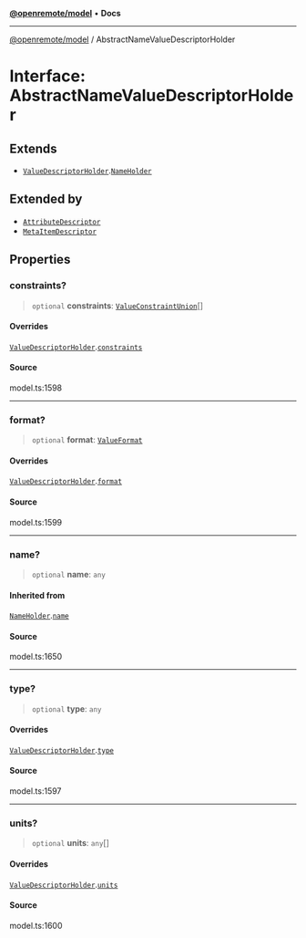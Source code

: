 [**@openremote/model**](../README.md) • **Docs**

***

[@openremote/model](../globals.md) / AbstractNameValueDescriptorHolder

# Interface: AbstractNameValueDescriptorHolder

## Extends

- [`ValueDescriptorHolder`](ValueDescriptorHolder.md).[`NameHolder`](NameHolder.md)

## Extended by

- [`AttributeDescriptor`](AttributeDescriptor.md)
- [`MetaItemDescriptor`](MetaItemDescriptor.md)

## Properties

### constraints?

> `optional` **constraints**: [`ValueConstraintUnion`](../type-aliases/ValueConstraintUnion.md)[]

#### Overrides

[`ValueDescriptorHolder`](ValueDescriptorHolder.md).[`constraints`](ValueDescriptorHolder.md#constraints)

#### Source

model.ts:1598

***

### format?

> `optional` **format**: [`ValueFormat`](ValueFormat.md)

#### Overrides

[`ValueDescriptorHolder`](ValueDescriptorHolder.md).[`format`](ValueDescriptorHolder.md#format)

#### Source

model.ts:1599

***

### name?

> `optional` **name**: `any`

#### Inherited from

[`NameHolder`](NameHolder.md).[`name`](NameHolder.md#name)

#### Source

model.ts:1650

***

### type?

> `optional` **type**: `any`

#### Overrides

[`ValueDescriptorHolder`](ValueDescriptorHolder.md).[`type`](ValueDescriptorHolder.md#type)

#### Source

model.ts:1597

***

### units?

> `optional` **units**: `any`[]

#### Overrides

[`ValueDescriptorHolder`](ValueDescriptorHolder.md).[`units`](ValueDescriptorHolder.md#units)

#### Source

model.ts:1600
